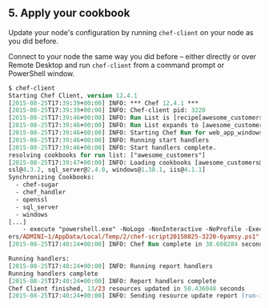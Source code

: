 ## 5. Apply your cookbook

Update your node's configuration by running `chef-client` on your node as you did before.

Connect to your node the same way you did before &ndash; either directly or over Remote Desktop and run `chef-client` from a command prompt or PowerShell window.

```ps
$ chef-client
Starting Chef Client, version 12.4.1
[2015-08-25T17:39:39+00:00] INFO: *** Chef 12.4.1 ***
[2015-08-25T17:39:39+00:00] INFO: Chef-client pid: 3220
[2015-08-25T17:39:46+00:00] INFO: Run List is [recipe[awesome_customers]]
[2015-08-25T17:39:46+00:00] INFO: Run List expands to [awesome_customers]
[2015-08-25T17:39:46+00:00] INFO: Starting Chef Run for web_app_windows
[2015-08-25T17:39:46+00:00] INFO: Running start handlers
[2015-08-25T17:39:46+00:00] INFO: Start handlers complete.
resolving cookbooks for run list: ["awesome_customers"]
[2015-08-25T17:39:47+00:00] INFO: Loading cookbooks [awesome_customers@0.3.0, chef-sugar@3.1.1, chef_handler@1.2.0, open
ssl@4.3.2, sql_server@2.4.0, windows@1.38.1, iis@4.1.1]
Synchronizing Cookbooks:
  - chef-sugar
  - chef_handler
  - openssl
  - sql_server
  - windows
[...]
    - execute "powershell.exe" -NoLogo -NonInteractive -NoProfile -ExecutionPolicy Bypass -InputFormat None -File "C:/Us
ers/ADMINI~1/AppData/Local/Temp/2/chef-script20150825-3220-6yamsy.ps1"
[2015-08-25T17:40:24+00:00] INFO: Chef Run complete in 38.608284 seconds

Running handlers:
[2015-08-25T17:40:24+00:00] INFO: Running report handlers
Running handlers complete
[2015-08-25T17:40:24+00:00] INFO: Report handlers complete
Chef Client finished, 13/23 resources updated in 50.436048 seconds
[2015-08-25T17:40:24+00:00] INFO: Sending resource update report (run-id: bd6d8d80-1623-4ea2-a52c-d8264618de4e)
```
